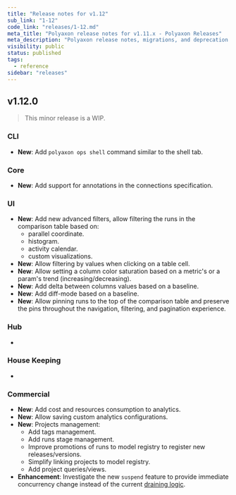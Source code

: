 ```yaml
---
title: "Release notes for v1.12"
sub_link: "1-12"
code_link: "releases/1-12.md"
meta_title: "Polyaxon release notes for v1.11.x - Polyaxon Releases"
meta_description: "Polyaxon release notes, migrations, and deprecation notes for v1.12.x."
visibility: public
status: published
tags:
  - reference
sidebar: "releases"
---
```


## v1.12.0

> This minor release is a WIP.

### CLI

 * **New**: Add `polyaxon ops shell` command similar to the shell tab. 

### Core

 * **New**: Add support for annotations in the connections specification.

### UI

 * **New**: Add new advanced filters, allow filtering the runs in the comparison table based on:
   * parallel coordinate.
   * histogram.
   * activity calendar.
   * custom visualizations.
 * **New**: Allow filtering by values when clicking on a table cell.
 * **New**: Allow setting a column color saturation based on a metric's or a param's trend (increasing/decreasing).
 * **New**: Add delta between columns values based on a baseline.
 * **New**: Add diff-mode based on a baseline.
 * **New**: Allow pinning runs to the top of the comparison table and preserve the pins throughout the navigation, filtering, and pagination experience.

### Hub

 * 

### House Keeping

 *

### Commercial

 * **New**: Add cost and resources consumption to analytics.
 * **New**: Allow saving custom analytics configurations.
 * **New**: Projects management:
   * Add tags management.
   * Add runs stage management.
   * Improve promotions of runs to model registry to register new releases/versions.
   * Simplify linking projects to model registry.
   * Add project queries/views.
 * **Enhancement**: Investigate the new `suspend` feature to provide immediate concurrency change instead of the current [draining logic](/faq/How-does-changing-concurrency-work/).
